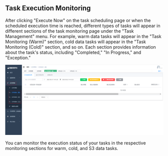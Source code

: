 ## Task Execution Monitoring

After clicking "Execute Now" on the task scheduling page or when the scheduled execution time is reached, different types of tasks will appear in different sections of the task monitoring page under the "Task Management" menu. For example, warm data tasks will appear in the "Task Monitoring (Warm)" section, cold data tasks will appear in the "Task Monitoring (Cold)" section, and so on. Each section provides information about the task's status, including "Completed," "In Progress," and "Exception."

![image-20230621144555999](../../images/whaleal-data-images/image-20230621144555999.png)

You can monitor the execution status of your tasks in the respective monitoring sections for warm, cold, and S3 data tasks.

